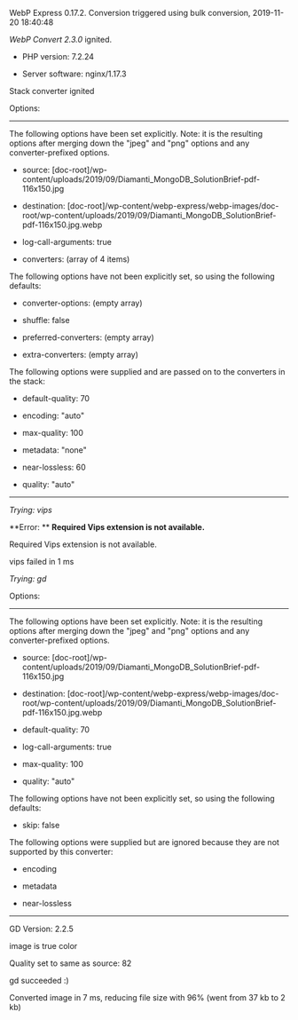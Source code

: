 WebP Express 0.17.2. Conversion triggered using bulk conversion, 2019-11-20 18:40:48

*WebP Convert 2.3.0*  ignited.
- PHP version: 7.2.24
- Server software: nginx/1.17.3

Stack converter ignited

Options:
------------
The following options have been set explicitly. Note: it is the resulting options after merging down the "jpeg" and "png" options and any converter-prefixed options.
- source: [doc-root]/wp-content/uploads/2019/09/Diamanti_MongoDB_SolutionBrief-pdf-116x150.jpg
- destination: [doc-root]/wp-content/webp-express/webp-images/doc-root/wp-content/uploads/2019/09/Diamanti_MongoDB_SolutionBrief-pdf-116x150.jpg.webp
- log-call-arguments: true
- converters: (array of 4 items)

The following options have not been explicitly set, so using the following defaults:
- converter-options: (empty array)
- shuffle: false
- preferred-converters: (empty array)
- extra-converters: (empty array)

The following options were supplied and are passed on to the converters in the stack:
- default-quality: 70
- encoding: "auto"
- max-quality: 100
- metadata: "none"
- near-lossless: 60
- quality: "auto"
------------


*Trying: vips* 

**Error: ** **Required Vips extension is not available.** 
Required Vips extension is not available.
vips failed in 1 ms

*Trying: gd* 

Options:
------------
The following options have been set explicitly. Note: it is the resulting options after merging down the "jpeg" and "png" options and any converter-prefixed options.
- source: [doc-root]/wp-content/uploads/2019/09/Diamanti_MongoDB_SolutionBrief-pdf-116x150.jpg
- destination: [doc-root]/wp-content/webp-express/webp-images/doc-root/wp-content/uploads/2019/09/Diamanti_MongoDB_SolutionBrief-pdf-116x150.jpg.webp
- default-quality: 70
- log-call-arguments: true
- max-quality: 100
- quality: "auto"

The following options have not been explicitly set, so using the following defaults:
- skip: false

The following options were supplied but are ignored because they are not supported by this converter:
- encoding
- metadata
- near-lossless
------------

GD Version: 2.2.5
image is true color
Quality set to same as source: 82
gd succeeded :)

Converted image in 7 ms, reducing file size with 96% (went from 37 kb to 2 kb)
